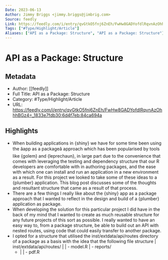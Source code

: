 ```yaml
---
Date: 2023-06-13
Author: Jimmy Briggs <jimmy.briggs@jimbrig.com>
Source: feedly
Link: https://feedly.com/i/entry/qvGtkO5fnj6ZnEh/FwHw8GADYofdlRqvnAzOhhhBGz4=_1833e7fdb30:6d4f7eb:84ca694a
Tags: ["#Type/Highlight/Article"]
Aliases: ["API as a Package: Structure", "API as a Package: Structure"]
---
```

# API as a Package: Structure

## Metadata
- Author: [[feedly]]
- Full Title: API as a Package: Structure
- Category: #Type/Highlight/Article
- URL: https://feedly.com/i/entry/qvGtkO5fnj6ZnEh/FwHw8GADYofdlRqvnAzOhhhBGz4=_1833e7fdb30:6d4f7eb:84ca694a

## Highlights
- When building applications in {shiny} we have for some time been using
  the âapp as a packageâ approach which has been popularised by tools like
  {golem} and {leprechaun}, in large part due to the convenience that
  comes with leveraging the testing and dependency structure that our R
  developers are comfortable with in authoring packages, and the ease with
  which one can install and run an application in a new environment as a
  result. For this project we looked to take some of these ideas to a
  {plumber} application. This blog post discusses some of the thoughts and
  resultant structure that came as a result of that process.
- There are a few things I really like about the {shiny} app as a package
  approach that I wanted to reflect in the design and build of a {plumber}
  application as package.
- When developing the solution for this particular project I did have in
  the back of my mind that I wanted to create as much reusable structure
  for any future projects of this sort as possible. I really wanted to
  have an easy way to, from a package structure, be able to build out an
  API with nested routes, using code that could easily transfer to another
  package.
- I opted for a structure that utilised the inst/extdata/api/routes
  directory of a package as a basis with the idea that the following file
  structure
  | inst/extdata/api/routes/
  |
  | - model.R
  | - reports/
  - |
  | - pdf.R
